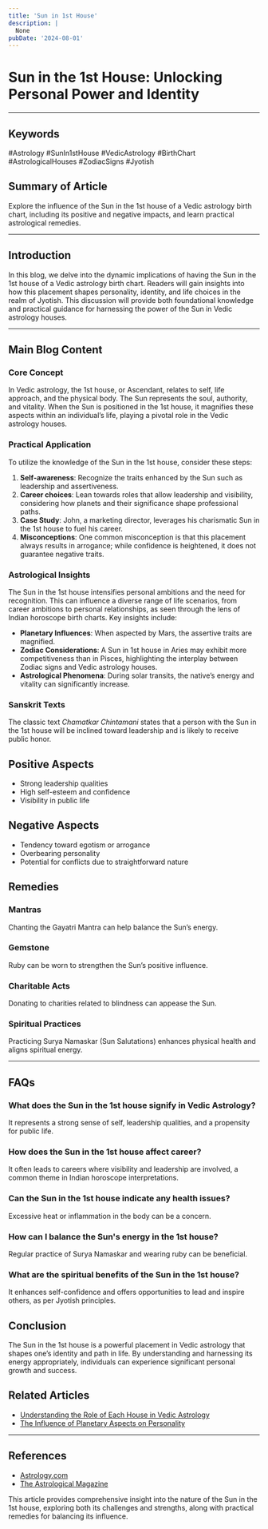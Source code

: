 ```yaml
---
title: 'Sun in 1st House'
description: |
  None
pubDate: '2024-08-01'
---
```


# Sun in the 1st House: Unlocking Personal Power and Identity

---

## Keywords 
#Astrology #SunIn1stHouse #VedicAstrology #BirthChart #AstrologicalHouses #ZodiacSigns #Jyotish

## Summary of Article
Explore the influence of the Sun in the 1st house of a Vedic astrology birth chart, including its positive and negative impacts, and learn practical astrological remedies.

---

## Introduction
In this blog, we delve into the dynamic implications of having the Sun in the 1st house of a Vedic astrology birth chart. Readers will gain insights into how this placement shapes personality, identity, and life choices in the realm of Jyotish. This discussion will provide both foundational knowledge and practical guidance for harnessing the power of the Sun in Vedic astrology houses.

---

## Main Blog Content

### Core Concept
In Vedic astrology, the 1st house, or Ascendant, relates to self, life approach, and the physical body. The Sun represents the soul, authority, and vitality. When the Sun is positioned in the 1st house, it magnifies these aspects within an individual’s life, playing a pivotal role in the Vedic astrology houses.

### Practical Application
To utilize the knowledge of the Sun in the 1st house, consider these steps:
1. **Self-awareness**: Recognize the traits enhanced by the Sun such as leadership and assertiveness.
2. **Career choices**: Lean towards roles that allow leadership and visibility, considering how planets and their significance shape professional paths.
3. **Case Study**: John, a marketing director, leverages his charismatic Sun in the 1st house to fuel his career.
4. **Misconceptions**: One common misconception is that this placement always results in arrogance; while confidence is heightened, it does not guarantee negative traits.

### Astrological Insights
The Sun in the 1st house intensifies personal ambitions and the need for recognition. This can influence a diverse range of life scenarios, from career ambitions to personal relationships, as seen through the lens of Indian horoscope birth charts. Key insights include:
- **Planetary Influences**: When aspected by Mars, the assertive traits are magnified.
- **Zodiac Considerations**: A Sun in 1st house in Aries may exhibit more competitiveness than in Pisces, highlighting the interplay between Zodiac signs and Vedic astrology houses.
- **Astrological Phenomena**: During solar transits, the native’s energy and vitality can significantly increase.

### Sanskrit Texts
The classic text *Chamatkar Chintamani* states that a person with the Sun in the 1st house will be inclined toward leadership and is likely to receive public honor.

## Positive Aspects 
- Strong leadership qualities
- High self-esteem and confidence
- Visibility in public life

## Negative Aspects 
- Tendency toward egotism or arrogance
- Overbearing personality
- Potential for conflicts due to straightforward nature

## Remedies
### Mantras
Chanting the Gayatri Mantra can help balance the Sun’s energy.

### Gemstone
Ruby can be worn to strengthen the Sun’s positive influence.

### Charitable Acts
Donating to charities related to blindness can appease the Sun.

### Spiritual Practices
Practicing Surya Namaskar (Sun Salutations) enhances physical health and aligns spiritual energy.

---

## FAQs 
### What does the Sun in the 1st house signify in Vedic Astrology?
It represents a strong sense of self, leadership qualities, and a propensity for public life.

### How does the Sun in the 1st house affect career?
It often leads to careers where visibility and leadership are involved, a common theme in Indian horoscope interpretations.

### Can the Sun in the 1st house indicate any health issues?
Excessive heat or inflammation in the body can be a concern.

### How can I balance the Sun's energy in the 1st house?
Regular practice of Surya Namaskar and wearing ruby can be beneficial.

### What are the spiritual benefits of the Sun in the 1st house?
It enhances self-confidence and offers opportunities to lead and inspire others, as per Jyotish principles.

## Conclusion
The Sun in the 1st house is a powerful placement in Vedic astrology that shapes one’s identity and path in life. By understanding and harnessing its energy appropriately, individuals can experience significant personal growth and success.

## Related Articles
- [Understanding the Role of Each House in Vedic Astrology](link)
- [The Influence of Planetary Aspects on Personality](link)

---

## References
- [Astrology.com](https://www.astrology.com)
- [The Astrological Magazine](https://www.vedicastrology.org)

This article provides comprehensive insight into the nature of the Sun in the 1st house, exploring both its challenges and strengths, along with practical remedies for balancing its influence.
